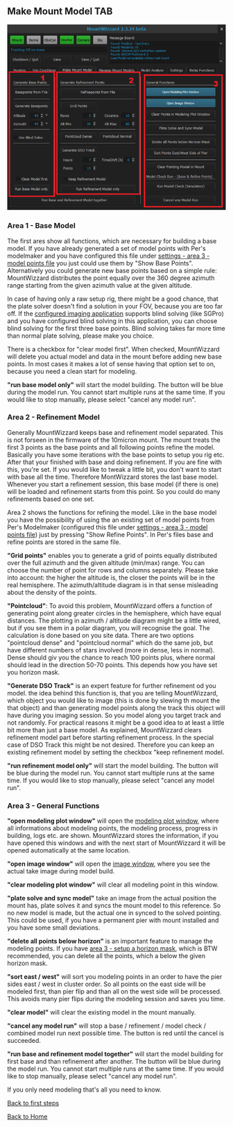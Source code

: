 ## Make Mount Model TAB

<img src="pics/tab_makemountmodel.png"/>



### Area 1 - Base Model
The first ares show all functions, which are necessary for building a base model. If you have already generated a set of
model points with Per's modelmaker and you have configured this file under [settings - area 3 - model points file](settings1.md)
you just could use them by "Show Base Points".
Alternatively you could generate new base points based on a simple rule: MountWizzard distributes the point equally over the 360
degree azimuth range starting from the given azimuth value at the given altitude.

In case of having only a raw setup rig, there might be a good chance, that the plate solver doesn't find a solution in your FOV,
because you are too far off. If the [configured imaging application](settings1.md) supports blind solving (like SGPro) and you have configured
blind solving in this application, you can choose blind solving for the first three base points. Blind solving takes far more time
than normal plate solving, please make you choice.

There is a checkbox for "clear model first". When checked, MountWizzard will delete you actual model and data in the mount before
adding new base points. In most cases it makes a lot of sense having that option set to on, because you need a clean start for modeling.

<b>"run base model only"</b> will start the model building. The button will be blue during the model run. You cannot start multiple
runs at the same time. If you would like to stop manually, please select "cancel any model run".

### Area 2 - Refinement Model

Generally MountWizzard keeps base and refinement model separated. This is not forseen in the firmware of the 10micron mount. The mount treats
the first 3 points as the base points and all following points refine the model. Basically you have some iterations with the base points
to setup you rig etc. After that your finished with base and doing refinement. If you are fine with this, you're set. If you would like to
tweak a little bit, you don't want to start with base all the time. Therefore MontWizzard stores the last base model. Whenever you start a
refinement session, this base model (if there is one) will be loaded and refinement starts from this point. So you could do many refinements
based on one set.

Area 2 shows the functions for refining the model. Like in the base model you have the possibility of using the an existing set of
model points from Per's Modelmaker (configured this file under [settings - area 3 - model points file](settings1.md)) just by pressing
"Show Refine Points". In Per's files base and refine points are stored in the same file.

<b>"Grid points"</b> enables you to generate a grid of points equally distributed over the full azimuth and the given altitude (min/max) range.
You can choose the number of point for rows and columns separately. Please take into account: the higher the altitude is, the closer the
points will be in the real hemisphere. The azimuth/altitude diagram is in that sense misleading about the density of the points.

<b>"Pointcloud"</b>: To avoid this problem, MountWizzard offers a function of generating point along greater circles in the hemisphere, which have equal
distances. The plotting in azimuth / altitude diagram might be a little wired, but if you see them in a polar diagram, you will recognise
the goal. The calculation is done based on you site data. There are two options "pointcloud dense" and "pointcloud normal" which do the
same job, but have different numbers of stars involved (more in dense, less in normal). Dense should giv you the chance to reach 100 points
plus, where normal should lead in the direction 50-70 points. This depends how you have set you horizon mask.

<b>"Generate DSO Track"</b> is an expert feature for further refinement od you model. the idea behind this function is, that you are telling
MountWizzard, which object you would like to image (this is done by slewing th mount the that object) and than generating model points
along the track this object will have during you imaging session. So you model along you target track and not randomly. For practical
reasons it might be a good idea to at least a little bit more than just a base model. As explained, MountWizzard clears refinement model part
before starting refinement process. In the special case of DSO Track this might be not desired. Therefore you can keep an existing refinement model
by setting the checkbox "keep refinement model.

<b>"run refinement model only"</b> will start the model building. The button will be blue during the model run. You cannot start multiple
runs at the same time. If you would like to stop manually, please select "cancel any model run".

### Area 3 - General Functions

<b>"open modeling plot window"</b> will open the [modeling plot window](modelingplotwindow.md), where all informations about modeling points,
the modeling process, progress in building, logs etc. are shown. MountWizzard stores the information, if you have opened this windows
and with the next start of MountWizzard it will be opened automatically at the same location.

<b>"open image window"</b> will open the [image window](imagewindow.md), where you see the actual take image during model build.

<b>"clear modeling plot window"</b> will clear all modeling point in this window.

<b>"plate solve and sync model"</b> take an image from the actual position the mount has, plate solves it and syncs the mount model
to this reference. So no new model is made, but the actual one in synced to the solved pointing. This could be used, if you have a
permanent pier with mount installed and you have some small deviations.

<b>"delete all points below horizon"</b> is an important feature to manage the modeling points. If you have [area 3 - setup a horizon mask](settings1.md),
which is BTW recommended, you can delete all the points, which a below the given horizon mask.

<b>"sort east / west"</b> will sort you modeling points in an order to have the pier sides east / west in cluster order. So all points
on the east side will be modeled first, than pier flip and than all on the west side will be processed. This avoids many pier flips
during the modeling session and saves you time.

<b>"clear model"</b> will clear the existing model in the mount manually.

<b>"cancel any model run"</b> will stop a base / refinement / model check / combined model run next possible time. The button is red
until the cancel is succeeded.

<b>"run base and refinement model together"</b> will start the model building for first base and than refinement after another. The button will be blue during the model run. You cannot start multiple
runs at the same time. If you would like to stop manually, please select "cancel any model run".

If you only need modeling that's all you need to know.

[Back to first steps](firststeps.md)

[Back to Home](home.md)